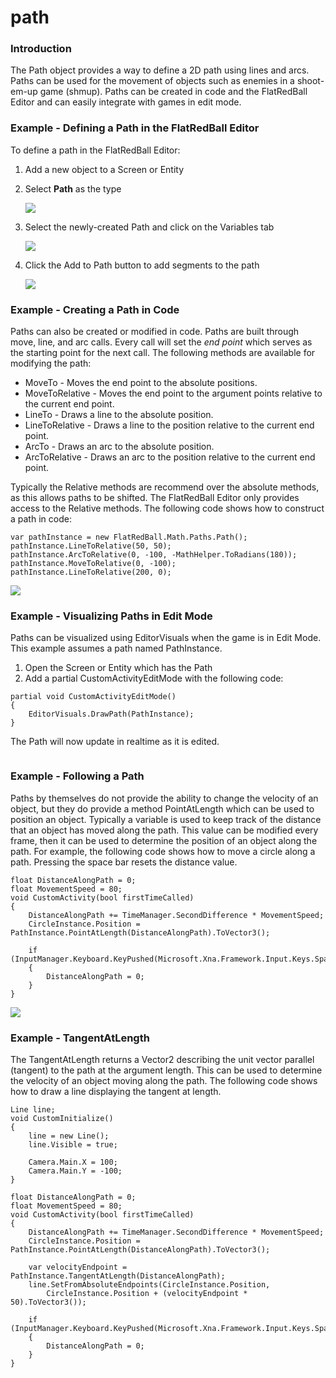 # path

### Introduction

The Path object provides a way to define a 2D path using lines and arcs. Paths can be used for the movement of objects such as enemies in a shoot-em-up game (shmup). Paths can be created in code and the FlatRedBall Editor and can easily integrate with games in edit mode.

### Example - Defining a Path in the FlatRedBall Editor

To define a path in the FlatRedBall Editor:

1. Add a new object to a Screen or Entity
2.  Select **Path** as the type

    ![](../../../../../media/2021-11-img_61927e51d938c.png)
3.  Select the newly-created Path and click on the Variables tab

    ![](../../../../../media/2021-11-img_61927e9eec6be.png)
4.  Click the Add to Path button to add segments to the path

    ![](../../../../../media/2021-11-img_61927eccef025.png)

### Example - Creating a Path in Code

Paths can also be created or modified in code. Paths are built through move, line, and arc calls. Every call will set the _end point_ which serves as the starting point for the next call. The following methods are available for modifying the path:

* MoveTo - Moves the end point to the absolute positions.
* MoveToRelative - Moves the end point to the argument points relative to the current end point.
* LineTo - Draws a line to the absolute position.
* LineToRelative - Draws a line to the position relative to the current end point.
* ArcTo - Draws an arc to the absolute position.
* ArcToRelative - Draws an arc to the position relative to the current end point.

Typically the Relative methods are recommend over the absolute methods, as this allows paths to be shifted. The FlatRedBall Editor only provides access to the Relative methods. The following code shows how to construct a path in code:

```
var pathInstance = new FlatRedBall.Math.Paths.Path();
pathInstance.LineToRelative(50, 50);
pathInstance.ArcToRelative(0, -100, -MathHelper.ToRadians(180));
pathInstance.MoveToRelative(0, -100);
pathInstance.LineToRelative(200, 0);
```

![](../../../../../media/2021-11-img_6193daaacff55.png)

### Example - Visualizing Paths in Edit Mode

Paths can be visualized using EditorVisuals when the game is in Edit Mode. This example assumes a path named PathInstance.

1. Open the Screen or Entity which has the Path
2. Add a partial CustomActivityEditMode with the following code:

&#x20;

```
partial void CustomActivityEditMode()
{
    EditorVisuals.DrawPath(PathInstance);
}
```

The Path will now update in realtime as it is edited. 

<figure><img src="../../../../../media/2021-11-15_08-43-00.gif" alt=""><figcaption></figcaption></figure>



### Example - Following a Path

Paths by themselves do not provide the ability to change the velocity of an object, but they do provide a method PointAtLength which can be used to position an object. Typically a variable is used to keep track of the distance that an object has moved along the path. This value can be modified every frame, then it can be used to determine the position of an object along the path. For example, the following code shows how to move a circle along a path. Pressing the space bar resets the distance value.

```
float DistanceAlongPath = 0;
float MovementSpeed = 80;
void CustomActivity(bool firstTimeCalled)
{
    DistanceAlongPath += TimeManager.SecondDifference * MovementSpeed;
    CircleInstance.Position = PathInstance.PointAtLength(DistanceAlongPath).ToVector3();

    if (InputManager.Keyboard.KeyPushed(Microsoft.Xna.Framework.Input.Keys.Space))
    {
        DistanceAlongPath = 0;
    }
}
```

![](../../../../../media/2021-11-15_09-00-17.gif)

### Example - TangentAtLength

The TangentAtLength returns a Vector2 describing the unit vector parallel (tangent) to the path at the argument length. This can be used to determine the velocity of an object moving along the path. The following code shows how to draw a line displaying the tangent at length.

```
Line line;
void CustomInitialize()
{
    line = new Line();
    line.Visible = true;

    Camera.Main.X = 100;
    Camera.Main.Y = -100;
}

float DistanceAlongPath = 0;
float MovementSpeed = 80;
void CustomActivity(bool firstTimeCalled)
{
    DistanceAlongPath += TimeManager.SecondDifference * MovementSpeed;
    CircleInstance.Position = PathInstance.PointAtLength(DistanceAlongPath).ToVector3();

    var velocityEndpoint = PathInstance.TangentAtLength(DistanceAlongPath);
    line.SetFromAbsoluteEndpoints(CircleInstance.Position, 
        CircleInstance.Position + (velocityEndpoint * 50).ToVector3());

    if (InputManager.Keyboard.KeyPushed(Microsoft.Xna.Framework.Input.Keys.Space))
    {
        DistanceAlongPath = 0;
    }
}
```

&#x20; 

<figure><img src="../../../../../media/2021-11-16_08-54-00.gif" alt=""><figcaption></figcaption></figure>


